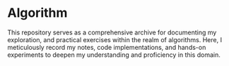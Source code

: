 # Algorithm

This repository serves as a comprehensive archive for documenting my exploration, and practical exercises within the realm of algorithms. Here, I meticulously record my notes, code implementations, and hands-on experiments to deepen my understanding and proficiency in this domain.


